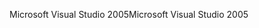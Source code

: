 <span data-ttu-id="7bb88-101">Microsoft Visual Studio 2005</span><span class="sxs-lookup"><span data-stu-id="7bb88-101">Microsoft Visual Studio 2005</span></span>